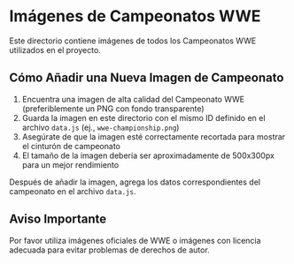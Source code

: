 # Imágenes de Campeonatos WWE

Este directorio contiene imágenes de todos los Campeonatos WWE utilizados en el proyecto.

## Cómo Añadir una Nueva Imagen de Campeonato

1. Encuentra una imagen de alta calidad del Campeonato WWE (preferiblemente un PNG con fondo transparente)
2. Guarda la imagen en este directorio con el mismo ID definido en el archivo `data.js` (ej., `wwe-championship.png`)
3. Asegúrate de que la imagen esté correctamente recortada para mostrar el cinturón de campeonato
4. El tamaño de la imagen debería ser aproximadamente de 500x300px para un mejor rendimiento

Después de añadir la imagen, agrega los datos correspondientes del campeonato en el archivo `data.js`.

## Aviso Importante

Por favor utiliza imágenes oficiales de WWE o imágenes con licencia adecuada para evitar problemas de derechos de autor.
